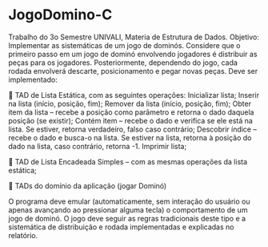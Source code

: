 # JogoDomino-C
  Trabalho do 3o Semestre UNIVALI, Materia de Estrutura de Dados.
  Objetivo: Implementar as sistemáticas de um jogo de dominós. Considere que o primeiro passo em um jogo de dominó envolvendo jogadores é distribuir as peças para os jogadores. Posteriormente, dependendo do jogo, cada rodada envolverá descarte, posicionamento e pegar novas peças.
Deve ser implementado:

 TAD de Lista Estática, com as seguintes operações:
   Inicializar lista;
   Inserir na lista (início, posição, fim);
   Remover da lista (início, posição, fim);
   Obter item da lista – recebe a posição como parâmetro e retorna o dado daquela
posição (se existir);
   Contém item – recebe o dado e verifica se ele está na lista. Se estiver, retorna
verdadeiro, falso caso contrário;
   Descobrir índice – recebe o dado e busca-o na lista. Se estiver na lista, retorna à
posição do dado na lista, caso contrário, retorna -1.
   Imprimir lista;

 TAD de Lista Encadeada Simples – com as mesmas operações da lista estática;

 TADs do domínio da aplicação (jogar Dominó)

O programa deve emular (automaticamente, sem interação do usuário ou apenas avançando ao pressionar alguma tecla) o comportamento de um jogo de dominó. O jogo deve seguir as regras tradicionais deste tipo e a sistemática de distribuição e rodada implementadas e explicadas no relatório.

